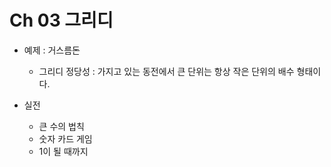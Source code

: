 # Ch 03 그리디

- 예제 : 거스름돈 
  - 그리디 정당성 : 가지고 있는 동전에서 큰 단위는 항상 작은 단위의 배수 형태이다.
- 실전

  - 큰 수의 법칙
  - 숫자 카드 게임
  - 1이 될 때까지

